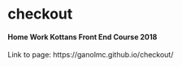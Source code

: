 # checkout
<h4>Home Work Kottans Front End Course 2018</h4>
<p>Link to page: https://ganolmc.github.io/checkout/</p>
